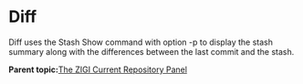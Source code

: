 # Diff

Diff uses the Stash Show command with option -p to display the stash summary along with the differences between the last commit and the stash.

**Parent topic:**[The ZIGI Current Repository Panel](zOS_ISPF_Git_Interface_Users_Guide_V3R0_the_zigi_current_repository_panel.md)

